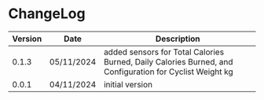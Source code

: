# ChangeLog

| Version | Date | Description |
| --- | --- | --- |
| 0.1.3 | 05/11/2024 | added sensors for Total Calories Burned, Daily Calories Burned, and Configuration for Cyclist Weight kg |
| 0.0.1 | 04/11/2024 | initial version |
